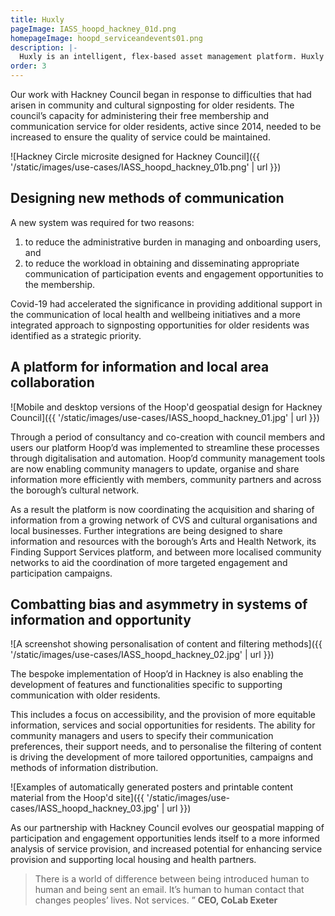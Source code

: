 ```yaml
---
title: Huxly
pageImage: IASS_hoopd_hackney_01d.png
homepageImage: hoopd_serviceandevents01.png
description: |-
  Huxly is an intelligent, flex-based asset management platform. Huxly delivers customised models of property operation for landlords together with bespoke tenant management solutions. 
order: 3
---
```


Our work with Hackney Council began in response to difficulties that had arisen in community and cultural signposting for older residents. The council’s capacity for administering their free membership and communication service for older residents, active since 2014, needed to be increased to ensure the quality of service could be maintained. 

![Hackney Circle microsite designed for Hackney Council]({{ '/static/images/use-cases/IASS_hoopd_hackney_01b.png' | url }})

Designing new methods of communication 
---------------------------------------------------------------------------------------------------------------------------------
A new system was required for two reasons: 
1. to reduce the administrative burden in managing and onboarding users, and 
2. to reduce the workload in obtaining and disseminating appropriate communication of participation events and engagement opportunities to the membership. 

Covid-19 had accelerated the significance in providing additional support in the communication of local health and wellbeing initiatives and a more integrated approach to signposting opportunities for older residents was identified as a strategic priority.

A platform for information and local area collaboration
-----------------------------------------------------------------------------------------------------------------------------
![Mobile and desktop versions of the Hoop'd geospatial design for Hackney Council]({{ '/static/images/use-cases/IASS_hoopd_hackney_01.jpg' | url }})

Through a period of consultancy and co-creation with council members and users our platform Hoop’d was implemented to streamline these processes through digitalisation and automation. Hoop’d community management tools are now enabling community managers to update, organise and share information more efficiently with members, community partners and across the borough’s cultural network.  

As a result the platform is now coordinating the acquisition and sharing of information from a growing network of CVS and cultural organisations and local businesses. Further integrations are being designed to share information and resources with the borough’s Arts and Health Network, its Finding Support Services platform, and between more localised community networks to aid the coordination of more targeted engagement and participation campaigns. 

Combatting bias and asymmetry in systems of information and opportunity
-----------------------------------------------------------------------------------------------------------------------------
![A screenshot showing personalisation of content and filtering methods]({{ '/static/images/use-cases/IASS_hoopd_hackney_02.jpg' | url }})

The bespoke implementation of Hoop’d in Hackney is also enabling the development of features and functionalities specific to supporting communication with older residents. 

This includes a focus on accessibility, and the provision of more equitable information, services and social opportunities for residents. The ability for community managers and users to specify their communication preferences, their support needs, and to personalise the filtering of content is driving the development of more tailored opportunities, campaigns and methods of information distribution. 

![Examples of automatically generated posters and printable content material from the Hoop'd site]({{ '/static/images/use-cases/IASS_hoopd_hackney_03.jpg' | url }})

As our partnership with Hackney Council evolves our geospatial mapping of participation and engagement opportunities lends itself to a more informed analysis of service provision, and increased potential for enhancing service provision and supporting local housing and health partners. 

> There is a world of difference between being introduced human to human and being sent an email. It’s human to human contact that changes peoples’ lives. Not services. ”
> **CEO, CoLab Exeter**
